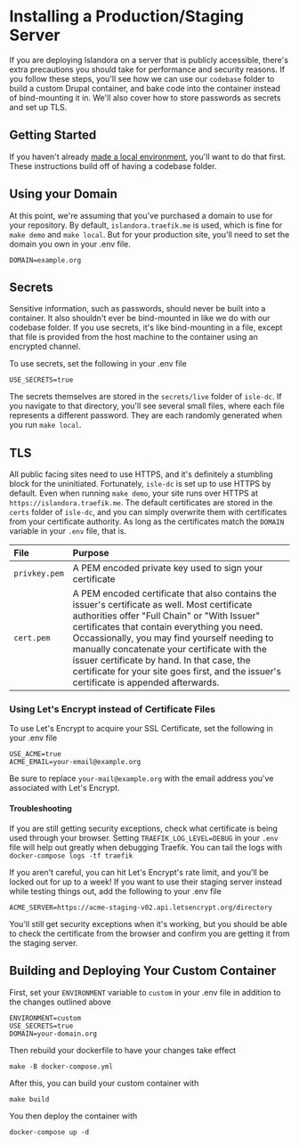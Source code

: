 # Installing a Production/Staging Server 

If you are deploying Islandora on a server that is publicly accessible, there's extra precautions you should take for
performance and security reasons. If you follow these steps, you'll see how we can use our `codebase` folder to build
a custom Drupal container, and bake code into the container instead of bind-mounting it in. We'll also cover how to
store passwords as secrets and set up TLS.
 
## Getting Started

If you haven't already [made a local environment](../docker-local), you'll want to do that first.  These instructions build off of having
a codebase folder.

## Using your Domain

At this point, we're assuming that you've purchased a domain to use for your repository.  By default, `islandora.traefik.me` is used, which
is fine for `make demo` and `make local`.  But for your production site, you'll need to set the domain you own in your .env file.

```
DOMAIN=example.org
```

## Secrets

Sensitive information, such as passwords, should never be built into a container.  It also shouldn't ever be bind-mounted in like we
do with our codebase folder.  If you use secrets, it's like bind-mounting in a file, except that file is provided from the host machine
to the container using an encrypted channel.

To use secrets, set the following in your .env file

```
USE_SECRETS=true
```

The secrets themselves are stored in the `secrets/live` folder of `isle-dc`.  If you navigate to that directory, you'll see several small
files, where each file represents a different password. They are each randomly generated when you run `make local`.

## TLS

All public facing sites need to use HTTPS, and it's definitely a stumbling block for the uninitiated.  Fortunately, `isle-dc` is
set up to  use HTTPS by default.  Even when running `make demo`, your site runs over HTTPS at `https://islandora.traefik.me`. The
default certificates are stored in the `certs` folder of `isle-dc`, and you can simply overwrite them with certificates from your
certificate authority.  As long as the certificates match the `DOMAIN` variable in your `.env` file, that is.

| File                 | Purpose                                                                                                                                                                                                                                                                     |
| :------------------- | :-------------------------------------------------------------------------------------------------------------------------------------------------------------------------------------------------------------------------------------------------------------------------- |
| `privkey.pem`               | A PEM encoded private key used to sign your certificate |
| `cert.pem` | A PEM encoded certificate that also contains the issuer's certificate as well. Most certificate authorities offer "Full Chain" or "With Issuer" certificates that contain everything you need.  Occassionally, you may find yourself needing to manually concatenate your certificate with the issuer certificate by hand. In that case, the certificate for your site goes first, and the issuer's certificate is appended afterwards. |

### Using Let's Encrypt instead of Certificate Files

To use Let's Encrypt to acquire your SSL Certificate, set the following in your .env file

```
USE_ACME=true
ACME_EMAIL=your-email@example.org
```

Be sure to replace `your-mail@example.org` with the email address you've associated with Let's Encrypt.

#### Troubleshooting

If you are still getting security exceptions, check what certificate is being used through your browser.  Setting `TRAEFIK_LOG_LEVEL=DEBUG` in your `.env` file will help out greatly when debugging Traefik.  You can tail the logs with `docker-compose logs -tf traefik`

If you aren't careful, you can hit Let's Encrypt's rate limit, and you'll be locked out for up to a week!  If you want to use their staging server instead while testing things out, add the following to your .env file

```
ACME_SERVER=https://acme-staging-v02.api.letsencrypt.org/directory
```

You'll still get security exceptions when it's working, but you should be able to check the certificate from the browser and confirm you are
getting it from the staging server.

## Building and Deploying Your Custom Container

First, set your `ENVIRONMENT` variable to `custom` in  your .env file in addition to the changes outlined above

```
ENVIRONMENT=custom
USE_SECRETS=true
DOMAIN=your-domain.org
```

Then rebuild your dockerfile to have your changes take effect

```
make -B docker-compose.yml
```

After this, you can build your custom container with

```
make build
```

You then deploy the container with

```
docker-compose up -d
```
